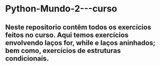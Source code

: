 # Python-Mundo-2---curso

## Neste repositorio contêm todos os exercícios feitos no curso. Aqui temos exercícios envolvendo laços for, while e laços aninhados; bem como, exercícios de estruturas condicionais.
